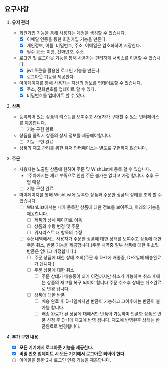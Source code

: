 ## 요구사항
1. **유저 관리**
   - 회원가입 기능을 통해 사용자는 계정을 생성할 수 있습니다.
     - [x]  이메일 인증을 통한 회원가입 기능을 만든다.
     - [x]  개인정보, 이름, 비밀번호, 주소, 이메일은 암호화하여 저장한다.
     - [x]  필수 요소: 이름, 전화번호, 주소
   - 로그인 및 로그아웃 기능을 통해 사용자는 편리하게 서비스를 이용할 수 있습니다.
       - [x]  jwt 토큰을 활용한 로그인 기능을 만든다.
       - [x]  로그아웃 기능을 제공한다.
   - 마이페이지를 통해 사용자는 자신의 정보를 업데이트할 수 있습니다.
       - [x]  주소, 전화번호를 업데이트 할 수 있다.
       - [x]  비밀번호를 업데이트 할 수 있다.

2. **상품**
    - 등록되어 있는 상품의 리스트를 보여주고 사용자가 구매할 수 있는 인터페이스를 제공합니다.
        - [ ]  기능 구현 완료
    - 상품을 클릭시 상품의 상세 정보를 제공해야합니다.
        - [ ]  기능 구현 완료
    - 상품의 재고 관리를 위한 유저 인터페이스는 별도로 구현하지 않습니다.


3. **주문**
    - 사용자는 노출된 상품에 한하여 주문 및 WishList에 등록 할 수 있습니다.
        - 1주차에서는 재고 부족으로 인한 주문 불가는 없다고 가정 합니다. 추후 구현 예정
        - [ ]  기능 구현 완료
    - 마이페이지를 통해 WishList에 등록한 상품과 주문한 상품의 상태를 조회 할 수 있습니다.
        - [ ]  WishList에서는 내가 등록한 상품에 대한 정보를 보여주고, 아래의 기능을 제공합니다.
            - [ ]  제품의 상세 페이지로 이동
            - [ ]  상품의 수량 변경 및 주문
            - [ ]  위시리스트 내 항목의 수정
        - [ ]  주문내역에서는 사용자가 주문한 상품에 대한 상태를 보여주고 상품에 대한 주문 취소, 반품 기능을 제공합니다.(주문 내역중 일부 상품에 대한 취소및 반품은 없다고 가정합니다.)
            - [ ]  주문 상품에 대한 상태 조회(주문 후 D+1에 배송중, D+2일에 배송완료가 됩니다.)
            - [ ]  주문 상품에 대한 취소
                - [ ]  주문 상태가 배송중이 되기 이전까지만 취소가 가능하며 취소 후에 는 상품의 재고를 복구 되어야 합니다 주문 취소후 상태는 취소완료로 변경 됩니다.
            - [ ]  상품에 대한 반품
                - [ ]  배송 완료 후 D+1일까지만 반품이 가능하고 그이후에는 반품이 불가능 합니다.
                - [ ]  배송 완료가 된 상품에 대해서만 반품이 가능하며 반품한 상품은 반품 신청 후 D+1에 재고에 반영 됩니다. 재고에 반영된후 상태는 반품완료로 변경됩니다.

4. **추가 구현 내용**
   - [x]  **모든 기기에서 로그아웃 기능을 제공한다.**
   - [x]  **비밀 번호 업데이트 시 모든 기기에서 로그아웃 되어야 한다.**
   - [ ]  이메일을 통한 2차 로그인 인증 기능을 제공합니다.